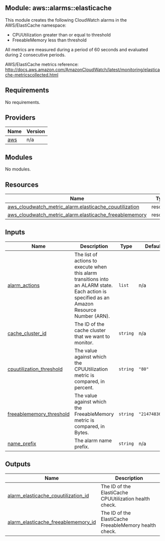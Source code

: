## Module: aws::alarms::elasticache

This module creates the following CloudWatch alarms in the
AWS/ElastiCache namespace:

  - CPUUtilization greater than or equal to threshold
  - FreeableMemory less than threshold

All metrics are measured during a period of 60 seconds and evaluated
during 2 consecutive periods.

AWS/ElastiCache metrics reference:
http://docs.aws.amazon.com/AmazonCloudWatch/latest/monitoring/elasticache-metricscollected.html

## Requirements

No requirements.

## Providers

| Name | Version |
|------|---------|
| <a name="provider_aws"></a> [aws](#provider\_aws) | n/a |

## Modules

No modules.

## Resources

| Name | Type |
|------|------|
| [aws_cloudwatch_metric_alarm.elasticache_cpuutilization](https://registry.terraform.io/providers/hashicorp/aws/latest/docs/resources/cloudwatch_metric_alarm) | resource |
| [aws_cloudwatch_metric_alarm.elasticache_freeablememory](https://registry.terraform.io/providers/hashicorp/aws/latest/docs/resources/cloudwatch_metric_alarm) | resource |

## Inputs

| Name | Description | Type | Default | Required |
|------|-------------|------|---------|:--------:|
| <a name="input_alarm_actions"></a> [alarm\_actions](#input\_alarm\_actions) | The list of actions to execute when this alarm transitions into an ALARM state. Each action is specified as an Amazon Resource Number (ARN). | `list` | n/a | yes |
| <a name="input_cache_cluster_id"></a> [cache\_cluster\_id](#input\_cache\_cluster\_id) | The ID of the cache cluster that we want to monitor. | `string` | n/a | yes |
| <a name="input_cpuutilization_threshold"></a> [cpuutilization\_threshold](#input\_cpuutilization\_threshold) | The value against which the CPUUtilization metric is compared, in percent. | `string` | `"80"` | no |
| <a name="input_freeablememory_threshold"></a> [freeablememory\_threshold](#input\_freeablememory\_threshold) | The value against which the FreeableMemory metric is compared, in Bytes. | `string` | `"2147483648"` | no |
| <a name="input_name_prefix"></a> [name\_prefix](#input\_name\_prefix) | The alarm name prefix. | `string` | n/a | yes |

## Outputs

| Name | Description |
|------|-------------|
| <a name="output_alarm_elasticache_cpuutilization_id"></a> [alarm\_elasticache\_cpuutilization\_id](#output\_alarm\_elasticache\_cpuutilization\_id) | The ID of the ElastiCache CPUUtilization health check. |
| <a name="output_alarm_elasticache_freeablememory_id"></a> [alarm\_elasticache\_freeablememory\_id](#output\_alarm\_elasticache\_freeablememory\_id) | The ID of the ElastiCache FreeableMemory health check. |
